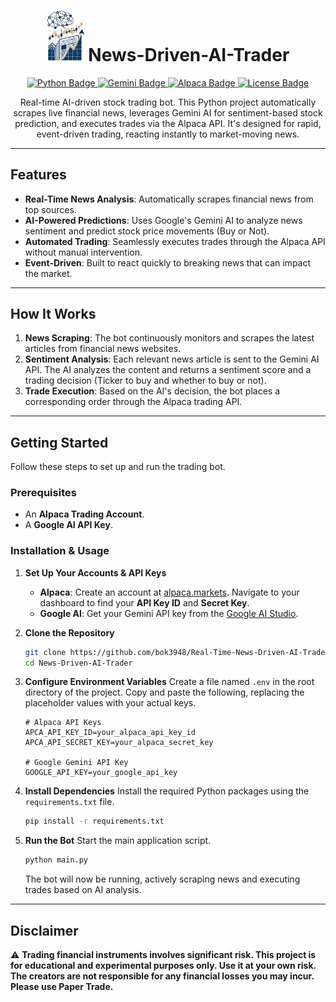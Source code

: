 <h1 align="center">
  <img src="./logo.png" alt="Logo" width="60"/>
  News-Driven-AI-Trader
</h1>

<div align="center">
  <a href="https://www.python.org/">
    <img src="https://img.shields.io/badge/Python-3776AB?style=for-the-badge&logo=python&logoColor=white" alt="Python Badge">
  </a>
  <a href="https://ai.google.dev/gemini-api">
    <img src="https://img.shields.io/badge/Google%20Gemini-886FBF?style=for-the-badge&logo=googlegemini&logoColor=white" alt="Gemini Badge">
  </a>
  <a href="https://alpaca.markets/">
    <img src="https://img.shields.io/badge/Alpaca-00B45D?style=for-the-badge&logo=alpaca-markets&logoColor=white" alt="Alpaca Badge">
  </a>
  <a href="https://github.com/bok3948/Real-Time-News-Driven-AI-Trader/blob/main/LICENSE">
    <img src="https://img.shields.io/github/license/bok3948/Real-Time-News-Driven-AI-Trader?style=for-the-badge" alt="License Badge">
  </a>
</div>

<p align="center">
  Real-time AI-driven stock trading bot. This Python project automatically scrapes live financial news, leverages Gemini AI for sentiment-based stock prediction, and executes trades via the Alpaca API. It's designed for rapid, event-driven trading, reacting instantly to market-moving news.
</p>

***

## Features

* **Real-Time News Analysis**: Automatically scrapes financial news from top sources.
* **AI-Powered Predictions**: Uses Google's Gemini AI to analyze news sentiment and predict stock price movements (Buy or Not).
* **Automated Trading**: Seamlessly executes trades through the Alpaca API without manual intervention.
* **Event-Driven**: Built to react quickly to breaking news that can impact the market.

***

## How It Works

1.  **News Scraping**: The bot continuously monitors and scrapes the latest articles from financial news websites.
2.  **Sentiment Analysis**: Each relevant news article is sent to the Gemini AI API. The AI analyzes the content and returns a sentiment score and a trading decision (Ticker to buy and whether to buy or not).
3.  **Trade Execution**: Based on the AI's decision, the bot places a corresponding order through the Alpaca trading API.

***

## Getting Started

Follow these steps to set up and run the trading bot.

### Prerequisites

* An **Alpaca Trading Account**.
* A **Google AI API Key**.

### Installation & Usage

1.  **Set Up Your Accounts & API Keys**
    * **Alpaca**: Create an account at [alpaca.markets](https://alpaca.markets/). Navigate to your dashboard to find your **API Key ID** and **Secret Key**.
    * **Google AI**: Get your Gemini API key from the [Google AI Studio](https://ai.google.dev/gemini-api/docs/api-key).

2.  **Clone the Repository**
    ```bash
    git clone https://github.com/bok3948/Real-Time-News-Driven-AI-Trader.git
    cd News-Driven-AI-Trader
    ```

3.  **Configure Environment Variables**
    Create a file named `.env` in the root directory of the project. Copy and paste the following, replacing the placeholder values with your actual keys.
    ```env
    # Alpaca API Keys
    APCA_API_KEY_ID=your_alpaca_api_key_id
    APCA_API_SECRET_KEY=your_alpaca_secret_key

    # Google Gemini API Key
    GOOGLE_API_KEY=your_google_api_key
    ```

4.  **Install Dependencies**
    Install the required Python packages using the `requirements.txt` file.
    ```bash
    pip install -r requirements.txt
    ```

5.  **Run the Bot**
    Start the main application script.
    ```bash
    python main.py
    ```
    The bot will now be running, actively scraping news and executing trades based on AI analysis.

***

## Disclaimer

⚠️ **Trading financial instruments involves significant risk. This project is for educational and experimental purposes only. Use it at your own risk. The creators are not responsible for any financial losses you may incur. Please use Paper Trade.**
